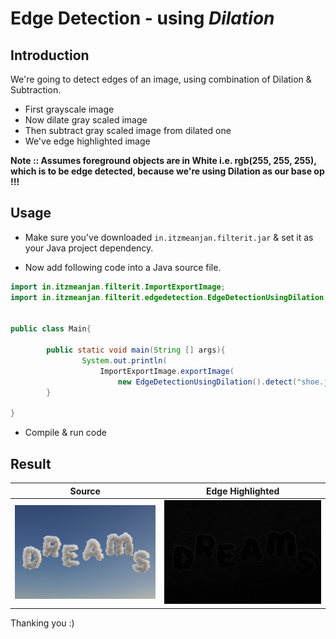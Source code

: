# Edge Detection - using _Dilation_

## Introduction

We're going to detect edges of an image, using combination of Dilation & Subtraction.

- First grayscale image
- Now dilate gray scaled image
- Then subtract gray scaled image from dilated one
- We've edge highlighted image

**Note :: Assumes foreground objects are in White i.e. rgb(255, 255, 255), which is to be edge detected, because we're using Dilation as our base op !!!**

## Usage

- Make sure you've downloaded `in.itzmeanjan.filterit.jar` & set it as your Java project dependency.

- Now add following code into a Java source file.

```java
import in.itzmeanjan.filterit.ImportExportImage;
import in.itzmeanjan.filterit.edgedetection.EdgeDetectionUsingDilation;


public class Main{

        public static void main(String [] args){
                System.out.println(
                    ImportExportImage.exportImage(
                        new EdgeDetectionUsingDilation().detect("shoe.jpg"), "edgeDetectionUsingDilation.jpg"));
        }

}
```

- Compile & run code

## Result

Source | Edge Highlighted
--- | ---
![dream](../examples/dream.jpg) | ![edgeDetectionUsingDilation](../examples/edgeDetectionUsingDilation.jpg)


Thanking you :)
